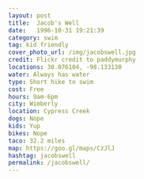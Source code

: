 ```yaml
---
layout: post
title:  Jacob's Well
date:   1996-10-31 19:21:39
category: swim
tag: kid friendly
cover_photo_url: /img/jacobswell.jpg
credit: Flickr credit to paddymurphy    
locations: 30.076104, -98.133130   
water: Always has water
type: Short hike to swim 
cost: Free
hours: 9am-6pm 
city: Wimberly
location: Cypress Creek
dogs: Nope
kids: Yup
bikes: Nope
taco: 32.2 miles
map: https://goo.gl/maps/CzJlJ 
hashtag: jacobswell
permalink: /jacobswell/
---
```



